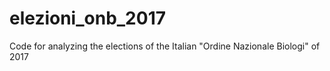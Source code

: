 # elezioni_onb_2017
Code for analyzing the elections of the Italian "Ordine Nazionale Biologi" of 2017
